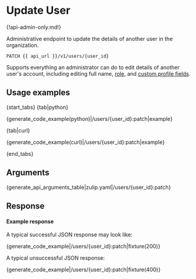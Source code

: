 # Update User

{!api-admin-only.md!}

Administrative endpoint to update the details of another user in the organization.

`PATCH {{ api_url }}/v1/users/{user_id}`

Supports everything an administrator can do to edit details of another
user's account, including editing full name,
[role](/help/roles-and-permissions), and [custom profile
fields](/help/add-custom-profile-fields).

## Usage examples

{start_tabs}
{tab|python}

{generate_code_example(python)|/users/{user_id}:patch|example}

{tab|curl}

{generate_code_example(curl)|/users/{user_id}:patch|example}

{end_tabs}

## Arguments

{generate_api_arguments_table|zulip.yaml|/users/{user_id}:patch}

## Response

#### Example response

A typical successful JSON response may look like:

{generate_code_example|/users/{user_id}:patch|fixture(200)}

A typical unsuccessful JSON response:

{generate_code_example|/users/{user_id}:patch|fixture(400)}
